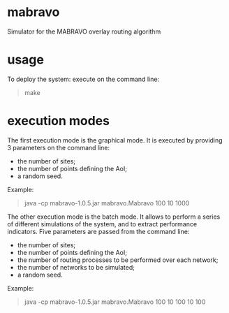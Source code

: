# mabravo
Simulator for the MABRAVO overlay routing algorithm

# usage

To deploy the system: execute on the command line:
> make


# execution modes

The first execution mode is the graphical mode.
It is executed by providing 3 parameters on the command line:
- the number of sites;
- the number of points defining the AoI;
- a random seed.

Example:
> java -cp mabravo-1.0.5.jar mabravo.Mabravo 100 10 1000

The other execution mode is the batch mode. It allows to perform a series of different simulations of the system, and to extract performance indicators. Five parameters are passed from the command line:
- the number of sites;
- the number of points defining the AoI;
- the number of routing processes to be performed over each network;
- the number of networks to be simulated;
- a random seed.

Example:
> java -cp mabravo-1.0.5.jar mabravo.Mabravo 100 10 100 10 100

